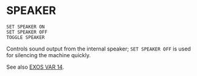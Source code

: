 # SPEAKER

`SET SPEAKER ON`  
`SET SPEAKER OFF`  
`TOGGLE SPEAKER`  

Controls sound output from the internal speaker; `SET SPEAKER OFF` is used for silencing the machine quickly.

See also [EXOS VAR 14](../exos-info/exos-variables/exos_var14.md).   
